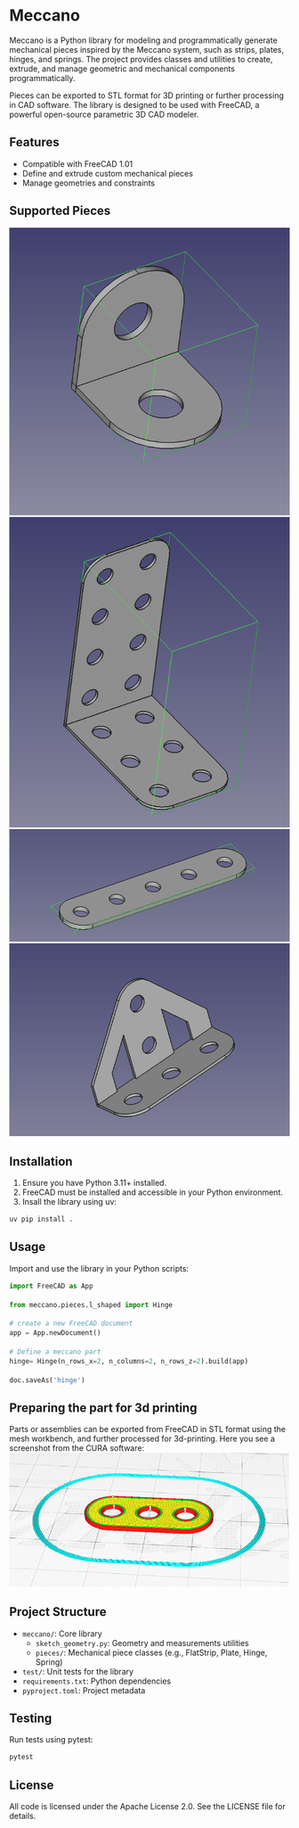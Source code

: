 # Meccano

Meccano is a Python library for modeling and programmatically generate mechanical pieces inspired by the Meccano system, such as strips, plates, hinges, and springs. The project provides classes and utilities to create, extrude, and manage geometric and mechanical components programmatically.

Pieces can be exported to STL format for 3D printing or further processing in CAD software. The library is designed to be used with FreeCAD, a powerful open-source parametric 3D CAD modeler.

## Features

- Compatible with FreeCAD 1.01
- Define and extrude custom mechanical pieces
- Manage geometries and constraints

## Supported Pieces

![Hinge 1x1](media/hinge1x1.png)
![Hinge 2x4x3](media/hinge2x4x3.png)
![Flat Strip](media/strip5x.png)
![Triangle Hinge](media/Thinge1x3x3.png)

## Installation

1. Ensure you have Python 3.11+ installed.
2. FreeCAD must be installed and accessible in your Python environment.
3. Insall the library using uv:

```bash
uv pip install .
```

## Usage

Import and use the library in your Python scripts:

```python
import FreeCAD as App

from meccano.pieces.l_shaped import Hinge

# create a new FreeCAD document
app = App.newDocument()

# Define a meccano part
hinge= Hinge(n_rows_x=2, n_columns=2, n_rows_z=2).build(app)

doc.saveAs('hinge')
```

## Preparing the part for 3d printing
Parts or assemblies can be exported from FreeCAD in STL format using the mesh workbench, and further processed for 3d-printing. Here you see a screenshot from the CURA software:
![Cura Screenshot](media/cura.png)

## Project Structure

- `meccano/`: Core library
  - `sketch_geometry.py`: Geometry and measurements utilities
  - `pieces/`: Mechanical piece classes (e.g., FlatStrip, Plate, Hinge, Spring)
- `test/`: Unit tests for the library
- `requirements.txt`: Python dependencies
- `pyproject.toml`: Project metadata

## Testing

Run tests using pytest:
```bash
pytest
```

## License
All code is licensed under the Apache License 2.0. See the LICENSE file for details.